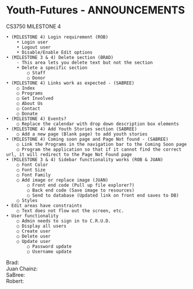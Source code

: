 ﻿# Youth-Futures - ANNOUNCEMENTS
CS3750 MILESTONE 4

	• (MILESTONE 4) Login requirement (ROB)
		• Login user
		• Logout user
		• Disable/Enable Edit options
	• (MILESTONE 3 & 4) Delete section (BRAD)
		- This area lets you delete text but not the section
		• Delete a specific section
			○ Staff
			○ Donor
	• (MILESTONE 4) Links work as expected - (SABREE)
		○ Index
		○ Programs
		○ Get Involved
		○ About Us
		○ Contact
		○ Donate
	• (MILESTONE 4) Events?
		○ Replace the calendar with drop down description box elements
	• (MILESTONE 4) Add Youth Stories section (SABREE)
		○ Add a new page (Blank page) to add youth stories
	• (MILESTONE 4) Coming soon page and Page Not found - (SABREE)
		○ Link the Programs in the navigation bar to the Coming Soon page
		○ Program the application so that if it cannot find the correct url, it will redirect to the Page Not Found page
	• (MILESTONE 3 & 4) Sidebar functionality works (ROB & JUAN)
		○ Font Color
		○ Font Size
		○ Font Family
		○ Add image or replace image (JUAN)
			○ Front end code (Pull up file explorer?)
			○ Back end code (Save image to resources)
			○ Send to database (Updated link on front end saves to DB)
		○ Styles
	• Edit areas have constraints
		○ Text does not flow out the screen, etc.
	• User functionality
		○ Admin needs to sign in to C.R.U.D.
		○ Display all users
		○ Create user
		○ Delete user
		○ Update user
			○ Password update
			○ Username update

Brad:
<br/>
Juan Chainz:
<br/>
SaBree:
<br/>
Robert: 
